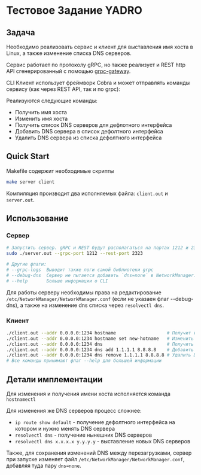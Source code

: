 # Тестовое Задание YADRO

## Задача

Необходимо реализовать сервис и клиент для выставления имя хоста в Linux, а также изменение списка DNS серверов.

Сервис работает по протоколу gRPC, но также реализует и REST http API сгенерированный с помощью [grpc-gateway](https://github.com/grpc-ecosystem/grpc-gateway).

CLI Клиент использует фреймворк Cobra и может отправлять команды сервису (как через REST API, так и по grpc):

Реализуются следующие команды:
- Получить имя хоста
- Изменить имя хоста
- Получить список DNS серверов для дефлотного интерфейса
- Добавить DNS сервера в список дефолтного интерфейса
- Удалить DNS сервера из списка дефолтного интерфейса

## Quick Start

Makefile содержит необходимые скрипты

```sh
make server client
```

Компиляция производит два исполняемых файла: `client.out` и `server.out`.

## Использование

### Сервер

```sh
# Запустить сервер. gRPC и REST будут располагаться на портах 1212 и 2323 соответственно
sudo ./server.out --grpc-port 1212 --rest-port 2323

# Другие флаги:
# --grpc-logs  Выводит также логи самой библиотеки grpc
# --debug-dns  Сервер не пытается добавить `dns=none` в NetworkManager.conf (изменения DNS списков будут временные)
# --help       Больше информации о CLI
```

Для работы серверу необходимы права на редактирование `/etc/NetworkManager/NetworkManager.conf` (если не указаен флаг --debug-dns), а также на изменение dns списка через `resolvectl dns`.

### Клиент
```sh
./client.out --addr 0.0.0.0:1234 hostname                   # Получит имя хоста
./client.out --addr 0.0.0.0:1234 hostname set new-hotname   # Изменить имя хоста
./client.out --addr 0.0.0.0:1234 dns                        # Получить список DNS серверов
./client.out --addr 0.0.0.0:1234 dns add 1.1.1.1 8.8.8.8    # Добавить DNS сервера
./client.out --addr 0.0.0.0:1234 dns remove 1.1.1.1 8.8.8.8 # Удалить DNS сервера
# Все команды принимают флаг --help для большей информации
```

## Детали имплементации

Для изменения и получения имени хоста исполняется команда `hostnamectl`

Для изменения же DNS серверов процесс сложнее:
- `ip route show default` - получение дефолтного интерфейса на котором и нужно менять DNS сервера
- `resolvectl dns` - получение нынешних DNS серверов
- `resolvectl dns x.x.x.x y.y.y.y` - выставление новых DNS серверов

Также, для сохранения изменений DNS между перезагрузками, сервер при запуске изменяет файл `/etc/NetworkManager/NetworkManager.conf`, добавляя туда пару `dns=none`.
